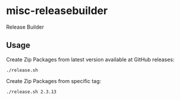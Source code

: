 # misc-releasebuilder
Release Builder

## Usage
Create Zip Packages from latest version available at GitHub releases:
```
./release.sh
```
Create Zip Packages from specific tag:
```
./release.sh 2.3.13
```
